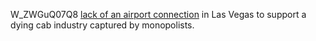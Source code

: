 W_ZWGuQ07Q8
[lack of an airport connection](https://youtu.be/6X3pIH1ttN4) in Las Vegas to support a dying cab industry captured by monopolists.
